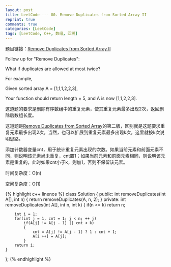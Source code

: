```yaml
---
layout: post
title: LeetCode --- 80. Remove Duplicates from Sorted Array II
reprint: true
comments: true
categories: [LeetCode]
tags: [LeetCode, C++, 数组, 回溯]
---
```



题目链接：[Remove Duplicates from Sorted Array II](https://oj.leetcode.com/problems/remove-duplicates-from-sorted-array-ii/ ) 

Follow up for "Remove Duplicates": 

What if duplicates are allowed at most twice? 

For example, 

Given sorted array A = [1,1,1,2,2,3], 

Your function should return length = 5, and A is now [1,1,2,2,3]. 

这道题的要求是删除有序数组中的重复元素，使其重复元素最多出现2次，返回删除后数组长度。

这道题是[Remove Duplicates from Sorted Array](http://www.makuiyu.cn/2015/01/LeetCode_26.%20Remove%20Duplicates%20from%20Sorted%20Array/ )的第二版，区别就是这题要求重复元素最多出现2次。当然，也可以扩展到重复元素最多出现k次。这里就按k次说明思路。

添加计数器变量cnt，用于统计重复元素出现的次数。如果当前元素和前面元素不同，则说明该元素尚未重复，cnt置1；如果当前元素和前面元素相同，则说明该元素是重复的，此时如果cnt小于k，则加1，否则不保留该元素。

时间复杂度：O(n)

空间复杂度：O(1)

{% highlight c++ linenos %}
class Solution
{
public:
    int removeDuplicates(int A[], int n)
    {
        return removeDuplicates(A, n, 2);
    }
private:
    int removeDuplicates(int A[], int n, int k)
    {
        if(n <= k)
            return n;
        
        int i = 1;
        for(int j = 1, cnt = 1; j < n; ++ j)
            if(A[j] != A[j - 1] || cnt < k)
            {
                cnt = A[j] != A[j - 1] ? 1 : cnt + 1;
                A[i ++] = A[j];
            }
        return i;
    }
};
{% endhighlight %}
